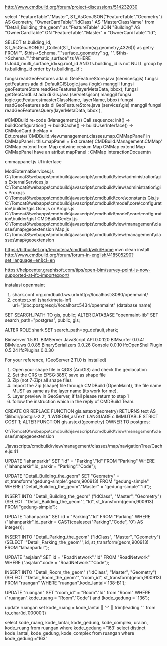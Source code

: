 http://www.cmdbuild.org/forum/project-discussions/514232030


select "FeatureTable"."Master", ST_AsGeoJSON("FeatureTable"."Geometry") AS Geometry, "OwnerCardTable"."IdClass" AS "MasterClassName"
from "Detail_Building_the_geom" as "FeatureTable" JOIN "Building" AS "OwnerCardTable" ON "FeatureTable"."Master" = "OwnerCardTable"."Id";

SELECT ts.building_id, ST_AsGeoJSON(ST_Collect(ST_Transform(sg.geometry,4326))) as getry 
FROM "'. $this->Schema.'"."surface_geometry" sg, "'. $this->Schema.'"."thematic_surface" ts 
WHERE ts.lod4_multi_surface_id=sg.root_id AND ts.building_id is not NULL group by ts.building_id order by ts.building_id';

fungsi readGeoFeatures ada di GeoFeatureStore.java (services\gis)
fungsi getFeatures ada di DefaultGISLogic.java (logic) manggil fungsi geoFeatureStore.readGeoFeatures(layerMetaData, bbox);
fungsi getGeoCardList ada di Gis.java (servlets\json) manggil fungsi logic.getFeatures(masterClassName, layerName, bbox)
fungsi readGeoFeatures ada di GeoFeatureStore.java (services\gis) manggil fungsi readGeoFeaturesQuery(layerMetaData, bbox ), 

#CMDBuild re-code
(Management.js)
Call sequence: init() -> buildConfiguration() -> buildCache() -> buildUserInterface() -> 
               CMModCard.theMap = Ext.create('CMDBuild.view.management.classes.map.CMMapPanel'
               in CMMapPanel : this.mapPanel = Ext.create('CMDBuild.Management.CMMap'
               CMMap extend from Map
entwine cesium
Map
CMMap extend Map
CMMapPanel have an atribut mapPanel : CMMap
InteractionDocuemtn

cmmappanel.js UI interface

ModExternalServices.js C:\Tomcat8\webapps\cmdbuild\javascripts\cmdbuild\view\administration\gis
ExternalServices.js C:\Tomcat8\webapps\cmdbuild\javascripts\cmdbuild\view\administration\gis
Proxy.js C:\Tomcat8\webapps\cmdbuild\javascripts\cmdbuild\core\constants
Gis.js C:\Tomcat8\webapps\cmdbuild\javascripts\cmdbuild\model\core\configuration\builder\gis
Osm.js or Arcgis.js C:\Tomcat8\webapps\cmdbuild\javascripts\cmdbuild\model\core\configuration\builder\gisf
CMDBuildGeoExt.js C:\Tomcat8\webapps\cmdbuild\javascripts\cmdbuild\view\management\classes\map\geoextension
Map.js C:\Tomcat8\webapps\cmdbuild\javascripts\cmdbuild\view\management\classes\map\geoextension

https://bitbucket.org/tecnoteca/cmdbuild/wiki/Home
mvn clean install
http://www.cmdbuild.org/forum/forum-in-english/418505290?set_language=en&cl=en

https://helpcenter.graphisoft.com/tips/open-bim/survey-point-is-now-supported-at-ifc-importexport/

instalasi openmaint
1. shark.conf
org.cmdbuild.ws.url=http://localhost:8080/openmaint/
2. context.xml (shark/meta-inf)
url="jdbc:postgresql://localhost:5434/openmaint" (database name)

SET SEARCH_PATH TO gis, public;
ALTER DATABASE "openmaint-itb" SET search_path="postgres", public, gis;

ALTER ROLE shark SET search_path=pg_default,shark; 

Bimserver 1.5.81.
BIMServer JavaScript API 0.0.120
BIMsurfer 0.0.41
BIMvie.ws 0.0.85
BinarySerializers 0.0.26
Console 0.0.10
IfcOpenShellPlugin 0.5.24
IfcPlugins 0.0.30

For your reference, (GeoServer 2.11.0 is installed)

1. Open your shape file in QGIS (ArcGIS) and check the geolocation
2. Set the CRS to EPSG:3857, save as shape file
3. Zip (not 7-Zip) all shape files
4. Import the Zip (shape) file through CMDBuild (OpenMaint), the file name MUST as same as the layer name (its work for me).
5. Layer preview in GeoServer, if fail please return to step 1
6. follow the instruction which in the reply of CMDBuild Team.

CREATE OR REPLACE FUNCTION gis.astext(geometry)
  RETURNS text AS
'$libdir/postgis-2.2', 'LWGEOM_asText'
  LANGUAGE c IMMUTABLE STRICT
  COST 1;
ALTER FUNCTION gis.astext(geometry)
  OWNER TO postgres;

C:\Tomcat8\webapps\cmdbuild\javascripts\cmdbuild\view\management\classes\map\geoextension

./javascripts/cmdbuild/view/management/classes/map/navigationTree/Cache.js:41

UPDATE "lahanparkir"
SET "Id" = "Parking"."Id"
FROM "Parking" WHERE ("lahanparkir".id_parkir = "Parking"."Code");

UPDATE "Detail_Building_the_geom"
SET "Geometry" = st_transform("gedung-simple".geom,900913)
FROM "gedung-simple"
WHERE ("Detail_Building_the_geom"."Master" = "gedung-simple"."Id");

INSERT INTO "Detail_Building_the_geom" ("IdClass", "Master", "Geometry")
(SELECT '"Detail_Building_the_geom"', "Id",  st_transform(geom,900913) FROM "gedung-simple");

UPDATE "lahanparkir"
SET id = "Parking"."Id"
FROM "Parking" WHERE ("lahanparkir".id_parkir = CAST(coalesce("Parking"."Code", '0') AS integer));

INSERT INTO "Detail_Parking_the_geom" ("IdClass", "Master", "Geometry")
(SELECT '"Detail_Parking_the_geom"', id,  st_transform(geom,900913) FROM "lahanparkir");

UPDATE "asjalan" SET id = "RoadNetwork"."Id"
FROM "RoadNetwork" WHERE ("asjalan".code = "RoadNetwork"."Code");


INSERT INTO "Detail_Room_the_geom" ("IdClass", "Master", "Geometry")
(SELECT '"Detail_Room_the_geom"', "room_id",  st_transform(geom,900913) FROM "ruangan" WHERE "ruangan".kode_lantai='138-B1');

UPDATE "ruangan"
SET "room_id" = "Room"."Id" from "Room"
WHERE ("ruangan".kode_ruang = "Room"."Code") and (kode_gedung = '136');

update ruangan set kode_ruang = kode_lantai || '-' || trim(leading ' ' from to_char(id,'00000')) 


select kode_ruang, kode_lantai, kode_gedung, kode_complex, uraian,  kode_ruang from ruangan 
where kode_gedung ='163' 
select distinct kode_lantai, kode_gedung, kode_complex from ruangan 
where kode_gedung ='163' 
